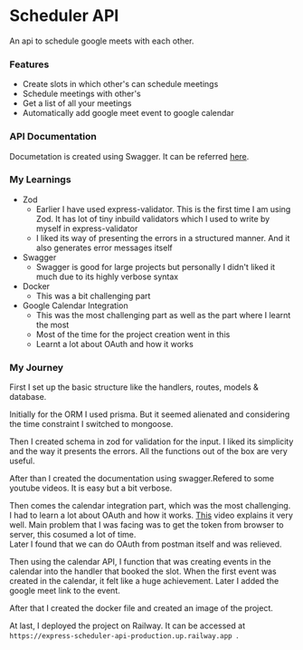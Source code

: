 # Scheduler API

An api to schedule google meets with each other.

### Features

- Create slots in which other's can schedule meetings
- Schedule meetings with other's
- Get a list of all your meetings
- Automatically add google meet event to google calendar

### API Documentation

Documetation is created using Swagger. It can be referred [here](https://express-scheduler-api-production.up.railway.app/docs).

### My Learnings

- Zod
  - Earlier I have used express-validator. This is the first time I am using Zod. It has lot of tiny inbuild validators which I used to write by myself in express-validator
  - I liked its way of presenting the errors in a structured manner. And it also generates error messages itself
- Swagger
  - Swagger is good for large projects but personally I didn't liked it much due to its highly verbose syntax
- Docker
  - This was a bit challenging part
- Google Calendar Integration
  - This was the most challenging part as well as the part where I learnt the most
  - Most of the time for the project creation went in this
  - Learnt a lot about OAuth and how it works

### My Journey

First I set up the basic structure like the handlers, routes, models & database.

Initially for the ORM I used prisma. But it seemed alienated and considering the time constraint I switched to mongoose.

Then I created schema in zod for validation for the input. I liked its simplicity and the way it presents the errors. All the functions out of the box are very useful.

After than I created the documentation using swagger.Refered to some youtube videos. It is easy but a bit verbose.

Then comes the calendar integration part, which was the most challenging. I had to learn a lot about OAuth and how it works. [This](https://youtu.be/hHRFjbGTEOk) video explains it very well.
Main problem that I was facing was to get the token from browser to server, this cosumed a lot of time.  
Later I found that we can do OAuth from postman itself and was relieved.

Then using the calendar API, I function that was creating events in the calendar into the handler that booked the slot. When the first event was created in the calendar, it felt like a huge achievement. Later I added the google meet link to the event.

After that I created the docker file and created an image of the project.

At last, I deployed the project on Railway. It can be accessed at `https://express-scheduler-api-production.up.railway.app `.
